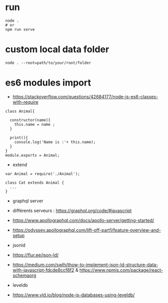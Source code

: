 # run
```
node .
# or
npm run serve
```

# custom local data folder
```
node . --root=path/to/your/root/folder
```



# es6 modules import
- https://stackoverflow.com/questions/42684177/node-js-es6-classes-with-require

```
class Animal{

  constructor(name){
    this.name = name ;
  }

  print(){
    console.log('Name is :'+ this.name);
  }
}
module.exports = Animal;
```

- extend
```
var Animal = require('./Animal');

class Cat extends Animal {
  ...
}
```

- graphql server
- différents serveurs : https://graphql.org/code/#javascript
- https://www.apollographql.com/docs/apollo-server/getting-started/
- https://odyssey.apollographql.com/lift-off-part1/feature-overview-and-setup

- jsonld
- https://flur.ee/json-ld/
- https://medium.com/swlh/thow-to-implement-json-ld-structure-data-with-javascript-fdcde8ccf8f2 & https://www.npmjs.com/package/react-schemaorg
- leveldb
- https://www.yld.io/blog/node-js-databases-using-leveldb/
